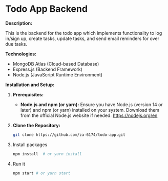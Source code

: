 # Todo App Backend

**Description:**

This is the backend for the todo app which implements functionality to log in/sign up, create tasks, update tasks, and send email reminders for over due tasks. 

**Technologies:**

* MongoDB Atlas (Cloud-based Database)
* Express.js (Backend Framework)
* Node.js (JavaScript Runtime Environment)

**Installation and Setup:**

1. **Prerequisites:**
   - **Node.js and npm (or yarn):** Ensure you have Node.js (version 14 or later) and npm (or yarn) installed on your system. Download them from the official Node.js website if needed: https://nodejs.org/en

2. **Clone the Repository:**
   ```bash
   git clone https://github.com/za-6174/todo-app.git
3. Install packages
   ```bash
   npm install  # or yarn install
4. Run it
   ```bash
   npm start # or yarn start
